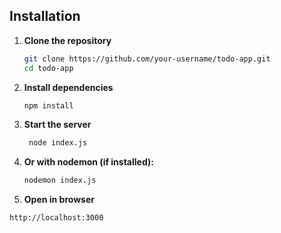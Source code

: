 ## Installation

1. **Clone the repository**
   ```sh
   git clone https://github.com/your-username/todo-app.git
   cd todo-app
2. **Install dependencies**
   ```sh
   npm install
3. **Start the server**
   ```sh
    node index.js
4. **Or with nodemon (if installed):**
    ```sh
    nodemon index.js
5. **Open in browser**
  ```sh
http://localhost:3000
